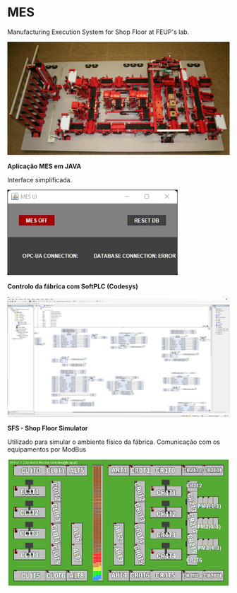 # MES
Manufacturing Execution System for Shop Floor at FEUP's lab.

![](https://github.com/vitorpbabo/MES/blob/main/plantfloor.jpg)

**Aplicação MES em JAVA**

Interface simplificada.

![](https://github.com/vitorpbabo/MES/blob/main/application%20code/mes_ui.jpg)

**Controlo da fábrica com SoftPLC (Codesys)**

![](https://github.com/vitorpbabo/MES/blob/main/codesys%20code/codesys_code.jpg)

**SFS - Shop Floor Simulator**

Utilizado para simular o ambiente físico da fábrica. Comunicação com os equipamentos por ModBus

![](https://github.com/vitorpbabo/MES/blob/main/codesys%20code/SFS%20Plant%20Mapping.png)
